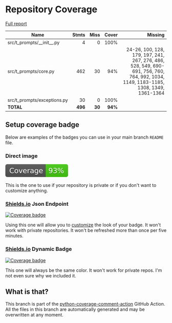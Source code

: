 # Repository Coverage

[Full report](https://htmlpreview.github.io/?https://github.com/habemus-papadum/t-prompts/blob/python-coverage-comment-action-data/htmlcov/index.html)

| Name                           |    Stmts |     Miss |   Cover |   Missing |
|------------------------------- | -------: | -------: | ------: | --------: |
| src/t\_prompts/\_\_init\_\_.py |        4 |        0 |    100% |           |
| src/t\_prompts/core.py         |      462 |       30 |     94% |24-26, 100, 128, 179, 197, 241, 267, 276, 486, 528, 549, 690-691, 756, 760, 764, 992, 1034, 1149, 1183-1185, 1308, 1349, 1361-1364 |
| src/t\_prompts/exceptions.py   |       30 |        0 |    100% |           |
|                      **TOTAL** |  **496** |   **30** | **94%** |           |


## Setup coverage badge

Below are examples of the badges you can use in your main branch `README` file.

### Direct image

[![Coverage badge](https://raw.githubusercontent.com/habemus-papadum/t-prompts/python-coverage-comment-action-data/badge.svg)](https://htmlpreview.github.io/?https://github.com/habemus-papadum/t-prompts/blob/python-coverage-comment-action-data/htmlcov/index.html)

This is the one to use if your repository is private or if you don't want to customize anything.

### [Shields.io](https://shields.io) Json Endpoint

[![Coverage badge](https://img.shields.io/endpoint?url=https://raw.githubusercontent.com/habemus-papadum/t-prompts/python-coverage-comment-action-data/endpoint.json)](https://htmlpreview.github.io/?https://github.com/habemus-papadum/t-prompts/blob/python-coverage-comment-action-data/htmlcov/index.html)

Using this one will allow you to [customize](https://shields.io/endpoint) the look of your badge.
It won't work with private repositories. It won't be refreshed more than once per five minutes.

### [Shields.io](https://shields.io) Dynamic Badge

[![Coverage badge](https://img.shields.io/badge/dynamic/json?color=brightgreen&label=coverage&query=%24.message&url=https%3A%2F%2Fraw.githubusercontent.com%2Fhabemus-papadum%2Ft-prompts%2Fpython-coverage-comment-action-data%2Fendpoint.json)](https://htmlpreview.github.io/?https://github.com/habemus-papadum/t-prompts/blob/python-coverage-comment-action-data/htmlcov/index.html)

This one will always be the same color. It won't work for private repos. I'm not even sure why we included it.

## What is that?

This branch is part of the
[python-coverage-comment-action](https://github.com/marketplace/actions/python-coverage-comment)
GitHub Action. All the files in this branch are automatically generated and may be
overwritten at any moment.